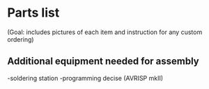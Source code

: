 
# Parts list
(Goal: includes pictures of each item and instruction for any custom ordering)










## Additional equipment needed for assembly
-soldering station
-programming decise (AVRISP mkII)
